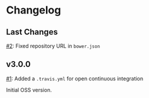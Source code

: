 # Changelog

## Last Changes


[#2](https://github.com/LaxarJS/ax-log-activity/issues/2): Fixed repository URL in `bower.json`


## v3.0.0

[#1](https://github.com/LaxarJS/ax-log-activity/issues/1): Added a `.travis.yml` for open continuous integration

Initial OSS version.
